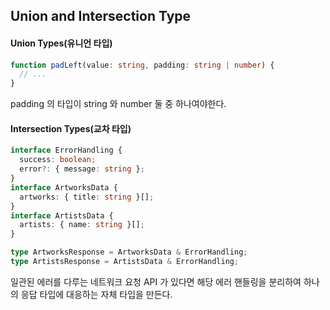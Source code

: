 ## Union and Intersection Type

#### Union Types(유니언 타입)

```ts
function padLeft(value: string, padding: string | number) {
  // ...
}
```

padding 의 타입이 string 와 number 둘 중 하나여야한다.

#### Intersection Types(교차 타입)

```ts
interface ErrorHandling {
  success: boolean;
  error?: { message: string };
}
interface ArtworksData {
  artworks: { title: string }[];
}
interface ArtistsData {
  artists: { name: string }[];
}

type ArtworksResponse = ArtworksData & ErrorHandling;
type ArtistsResponse = ArtistsData & ErrorHandling;
```

일관된 에러를 다루는 네트워크 요청 API 가 있다면 해당 에러 핸들링을 분리하여 하나의 응답 타입에 대응하는 자체 타입을 만든다.
